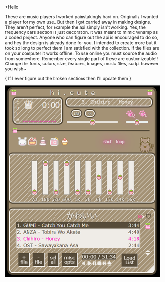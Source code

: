 +Hello

These are music players I worked painstakingly hard on.
Originally I wanted a player for my own use..
But then I got carried away in making designs.
They aren't perfect, for example the api simply isn't working.
Yes, the frequency bars section is just decoration.
It was meant to mimic winamp as a coded project.
Anyone who can figure out the api is encouraged to do so, and hey the design is already done for you.
I intended to create more but it took so long to perfect them I am satisfied with the collection.
If the files are on your computer it works offline.
To use online you must source the audio from somewhere.
Remember every single part of these are customizeable!!
Change the fonts, colors, size, features, images, music files, script however you wish~

{ If I ever figure out the broken sections then I'll update them }


<img src="https://github.com/manokodu/musicplayer/blob/main/musicplayerss.png">
